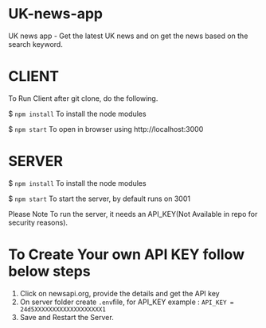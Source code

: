 # UK-news-app
UK news app - Get the latest UK news and on get the news based on the search keyword.

# CLIENT

To Run Client after git clone, do the following.

$ `npm install`
To install the node modules 

$ `npm start`
To open in browser using http://localhost:3000

# SERVER

$ `npm install`
To install the node modules 

$ `npm start`
To start the server, by default runs on 3001

Please Note To run the server, it needs an API_KEY(Not Available in repo for security reasons).

# To Create Your own API KEY follow below steps

1) Click on newsapi.org, provide the details and get the API key
2) On server folder create `.env`file, for API_KEY
  example : `API_KEY = 24d5XXXXXXXXXXXXXXXXXXX1`
3) Save and Restart the Server.


